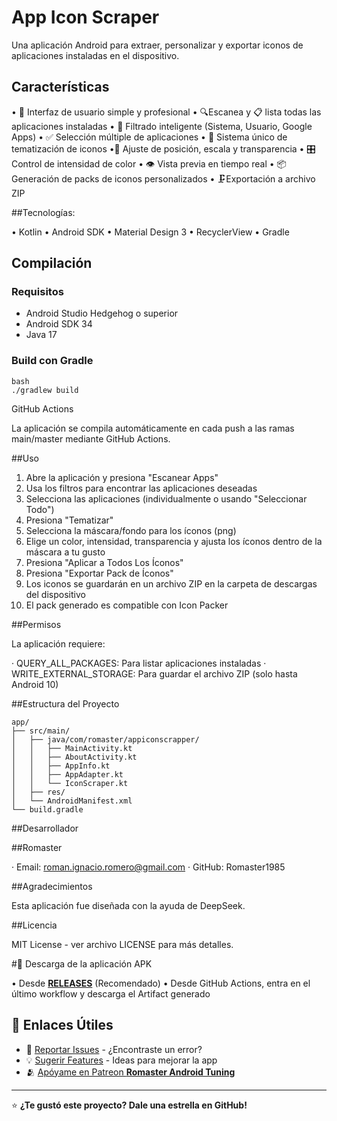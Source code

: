 # App Icon Scraper

Una aplicación Android para extraer, personalizar y exportar iconos de aplicaciones instaladas en el dispositivo.

## Características

• 📱 Interfaz de usuario simple y profesional
• 🔍Escanea y 📋 lista todas las aplicaciones instaladas
• 🎯 Filtrado inteligente (Sistema, Usuario, Google Apps)
• ✅ Selección múltiple de aplicaciones
• 🎨 Sistema único de tematización de iconos
•📍 Ajuste de posición, escala y transparencia
• 🎛️ Control de intensidad de color
• 👁️ Vista previa en tiempo real
• 📦 Generación de packs de iconos personalizados
• 🗜️Exportación a archivo ZIP

##Tecnologías:

• Kotlin
• Android SDK
• Material Design 3
• RecyclerView
• Gradle

## Compilación

### Requisitos
- Android Studio Hedgehog o superior
- Android SDK 34
- Java 17

### Build con Gradle

```
bash
./gradlew build

```

GitHub Actions

La aplicación se compila automáticamente en cada push a las ramas main/master mediante GitHub Actions.

##Uso

1. Abre la aplicación y presiona "Escanear Apps"
2. Usa los filtros para encontrar las aplicaciones deseadas
3. Selecciona las aplicaciones (individualmente o usando "Seleccionar Todo")
4. Presiona "Tematizar"
5. Selecciona la máscara/fondo para los íconos (png)
6. Elige un color, intensidad, transparencia y ajusta los íconos dentro de la máscara a tu gusto
7. Presiona "Aplicar a Todos Los Íconos"
8. Presiona "Exportar Pack de Íconos"
9. Los iconos se guardarán en un archivo ZIP en la carpeta de descargas del dispositivo
10. El pack generado es compatible con Icon Packer

##Permisos

La aplicación requiere:

· QUERY_ALL_PACKAGES: Para listar aplicaciones instaladas
· WRITE_EXTERNAL_STORAGE: Para guardar el archivo ZIP (solo hasta Android 10)

##Estructura del Proyecto

```
app/
├── src/main/
│   ├── java/com/romaster/appiconscrapper/
│   │   ├── MainActivity.kt
│   │   ├── AboutActivity.kt
│   │   ├── AppInfo.kt
│   │   ├── AppAdapter.kt
│   │   └── IconScraper.kt
│   ├── res/
│   └── AndroidManifest.xml
└── build.gradle

```

##Desarrollador

##Romaster

· Email: roman.ignacio.romero@gmail.com
· GitHub: Romaster1985

##Agradecimientos

Esta aplicación fue diseñada con la ayuda de DeepSeek.

##Licencia

MIT License - ver archivo LICENSE para más detalles.

#📲 Descarga de la aplicación APK

• Desde [**RELEASES**](https://github.com/Romaster1985/App-Icon-Scraper-Themed/releases) (Recomendado)
• Desde GitHub Actions, entra en el último workflow y descarga el Artifact generado

## 🔗 Enlaces Útiles

- 🐛 [Reportar Issues](https://github.com/Romaster1985/App-Icon-Scraper-Themed/issues) - ¿Encontraste un error?
- 💡 [Sugerir Features](https://github.com/Romaster1985/App-Icon-Scraper-Themed/issues) - Ideas para mejorar la app
- 🫂 [Apóyame en Patreon **Romaster Android Tuning**](https://www.patreon.com/romasterdroidtuning?utm_campaign=creatorshare_creator)

---

⭐ **¿Te gustó este proyecto? Dale una estrella en GitHub!**
